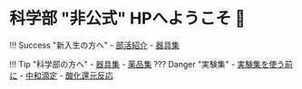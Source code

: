 # 科学部 "非公式" HPへようこそ 👋




!!! Success "新入生の方へ"
    - [部活紹介](/club/ "部活紹介")
    - [器具集](/equip/ "用具紹介")

!!! Tip "科学部の方へ"
    - [器具集](/equip/ "器具一覧")
    - [薬品集](/chemi/ "薬品一覧")
    ??? Danger "実験集"
        - [実験集を使う前に](/lab/ "使用上の注意事項")
        - [中和滴定](/lab/neut/ "中和滴定")
        - [酸化還元反応](/lab/redox/ "信号反応")
